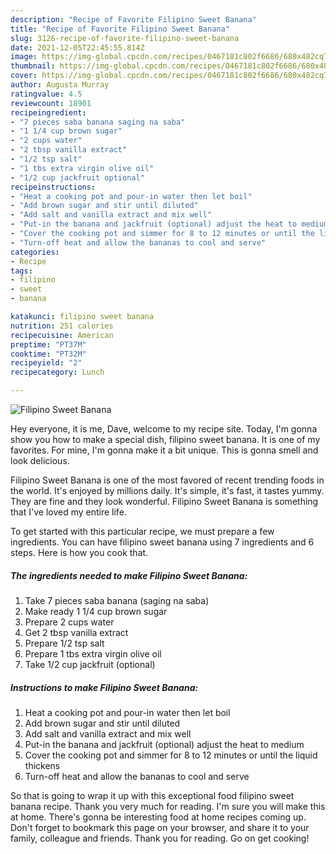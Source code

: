 ```yaml
---
description: "Recipe of Favorite Filipino Sweet Banana"
title: "Recipe of Favorite Filipino Sweet Banana"
slug: 3126-recipe-of-favorite-filipino-sweet-banana
date: 2021-12-05T22:45:55.814Z
image: https://img-global.cpcdn.com/recipes/0467181c802f6686/680x482cq70/filipino-sweet-banana-recipe-main-photo.jpg
thumbnail: https://img-global.cpcdn.com/recipes/0467181c802f6686/680x482cq70/filipino-sweet-banana-recipe-main-photo.jpg
cover: https://img-global.cpcdn.com/recipes/0467181c802f6686/680x482cq70/filipino-sweet-banana-recipe-main-photo.jpg
author: Augusta Murray
ratingvalue: 4.5
reviewcount: 18901
recipeingredient:
- "7 pieces saba banana saging na saba"
- "1 1/4 cup brown sugar"
- "2 cups water"
- "2 tbsp vanilla extract"
- "1/2 tsp salt"
- "1 tbs extra virgin olive oil"
- "1/2 cup jackfruit optional"
recipeinstructions:
- "Heat a cooking pot and pour-in water then let boil"
- "Add brown sugar and stir until diluted"
- "Add salt and vanilla extract and mix well"
- "Put-in the banana and jackfruit (optional) adjust the heat to medium"
- "Cover the cooking pot and simmer for 8 to 12 minutes or until the liquid thickens"
- "Turn-off heat and allow the bananas to cool and serve"
categories:
- Recipe
tags:
- filipino
- sweet
- banana

katakunci: filipino sweet banana 
nutrition: 251 calories
recipecuisine: American
preptime: "PT37M"
cooktime: "PT32M"
recipeyield: "2"
recipecategory: Lunch

---
```



![Filipino Sweet Banana](https://img-global.cpcdn.com/recipes/0467181c802f6686/680x482cq70/filipino-sweet-banana-recipe-main-photo.jpg)

Hey everyone, it is me, Dave, welcome to my recipe site. Today, I'm gonna show you how to make a special dish, filipino sweet banana. It is one of my favorites. For mine, I'm gonna make it a bit unique. This is gonna smell and look delicious.

Filipino Sweet Banana is one of the most favored of recent trending foods in the world. It's enjoyed by millions daily. It's simple, it's fast, it tastes yummy. They are fine and they look wonderful. Filipino Sweet Banana is something that I've loved my entire life.




To get started with this particular recipe, we must prepare a few ingredients. You can have filipino sweet banana using 7 ingredients and 6 steps. Here is how you cook that.

<!--inarticleads1-->

##### The ingredients needed to make Filipino Sweet Banana:

1. Take 7 pieces saba banana (saging na saba)
1. Make ready 1 1/4 cup brown sugar
1. Prepare 2 cups water
1. Get 2 tbsp vanilla extract
1. Prepare 1/2 tsp salt
1. Prepare 1 tbs extra virgin olive oil
1. Take 1/2 cup jackfruit (optional)




<!--inarticleads2-->

##### Instructions to make Filipino Sweet Banana:

1. Heat a cooking pot and pour-in water then let boil
1. Add brown sugar and stir until diluted
1. Add salt and vanilla extract and mix well
1. Put-in the banana and jackfruit (optional) adjust the heat to medium
1. Cover the cooking pot and simmer for 8 to 12 minutes or until the liquid thickens
1. Turn-off heat and allow the bananas to cool and serve




So that is going to wrap it up with this exceptional food filipino sweet banana recipe. Thank you very much for reading. I'm sure you will make this at home. There's gonna be interesting food at home recipes coming up. Don't forget to bookmark this page on your browser, and share it to your family, colleague and friends. Thank you for reading. Go on get cooking!
